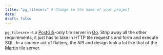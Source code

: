 ```yaml
---
title: "pg_tileserv" # Change to the name of your project
date:
draft: false
---
```


`pg_tileserv` is a [PostGIS](https://postgis.net/)-only tile server in [Go](https://golang.org/).
 Strip away all the other requirements, it just has to take in HTTP tile request
s and form and execute SQL.  In a sincere act of flattery, the API and design look a lot like that of the [Martin](https://github.com/urbica/martin) tile server.
